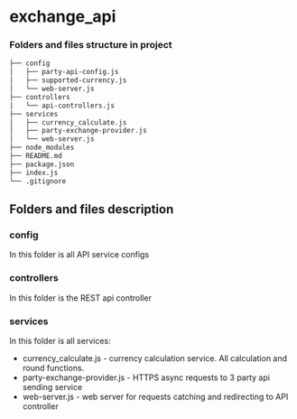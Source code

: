 # exchange_api

### Folders and files structure in project

```bash
├── config
│   ├── party-api-config.js
│   ├── supported-currency.js
│   └── web-server.js
├── controllers
|   └── api-controllers.js
├── services
│   ├── currency_calculate.js
│   ├── party-exchange-provider.js
│   └── web-server.js
├── node_modules
├── README.md
├── package.json
├── index.js
└── .gitignore
```

## Folders and files description

### config
In this folder is all API service configs

### controllers
In this folder is the REST api controller

### services
In this folder is all services:
* currency_calculate.js - currency calculation service. All calculation and round functions.
* party-exchange-provider.js - HTTPS async requests to 3 party api sending service
* web-server.js - web server for requests catching and redirecting to API controller